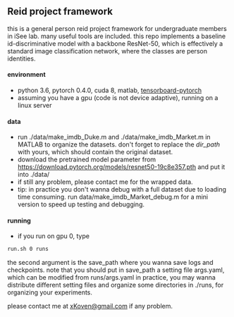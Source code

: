## Reid project framework
this is a general person reid project framework for undergraduate members in iSee lab.
many useful tools are included.
this repo implements a baseline id-discriminative model with a backbone ResNet-50,
which is effectively a standard image classification network,
where the classes are person identities.

#### environment
- python 3.6, pytorch 0.4.0, cuda 8, matlab, [tensorboard-pytorch](https://github.com/lanpa/tensorboard-pytorch)
- assuming you have a gpu (code is not device adaptive), running on a linux server

#### data
- run ./data/make_imdb_Duke.m and ./data/make_imdb_Market.m in MATLAB to organize the datasets.
don't forget to replace the *dir_path* with yours, which should contain the original dataset.
- download the pretrained model parameter from https://download.pytorch.org/models/resnet50-19c8e357.pth
and put it into ./data/
- if still any problem, please contact me for the wrapped data.
- tip: in practice you don't wanna debug with a full dataset due to loading time consuming.
run data/make_imdb_Market_debug.m for a mini version to speed up testing and debugging.

#### running
- if you run on gpu 0, type
```bash
run.sh 0 runs
```
the second argument is the save_path where you wanna save logs and checkpoints.
note that you should put in save_path a setting file args.yaml,
which can be modified from runs/args.yaml
in practice, you may wanna distribute different setting files and organize some directories in ./runs,
for organizing your experiments.

please contact me at xKoven@gmail.com if any problem.